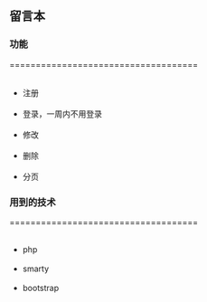 <h2>留言本</h2>
<h3>功能</h3>
====================================
<ul>
  <li>注册</li>
  <li>登录，一周内不用登录</li>
  <li>修改</li>
  <li>删除</li>
  <li>分页</li>
</ul>
<h3>用到的技术</h3>
====================================
<ul>
  <li>php</li>
  <li>smarty</li>
  <li>bootstrap</li>
</ul>
